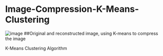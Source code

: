 # Image-Compression-K-Means-Clustering
![image](https://github.com/AliesTaha/Image-Compression-K-Means-Clustering/assets/103478551/7c897768-5dd5-475b-baec-e705ec85c43b)
##Original and reconstructed image, using K-means to compress the image

K-Means Clustering Algorithm

